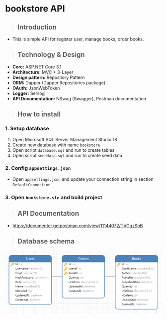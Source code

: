 # bookstore API
>## Introduction
- This is simple API for register user, manage books, order books.

>## Technology & Design
- **Core:** ASP.NET Core 3.1
- **Architecture:** MVC + 3-Layer
- **Design pattern:** Repository Pattern
- **ORM:** Dapper (Dapper.Repositories package)
- **OAuth:** JsonWebToken
- **Logger:** Serilog
- **API Documentation:** NSwag (Swagger), Postman documentation

>## How to install
### 1. Setup database
1. Open Microsoft SQL Server Management Studio 18
2. Create new database with name `bookstore`
3. Open script `database.sql` and run to create tables
4. Open script `seeddata.sql` and run to create seed data

### 2. Config `appsettings.json`
- Open `appsettings.json` and update your connection string in section `DefaultConnection`

### 3. Open `bookstore.sln` and build project

>## API Documentation
- https://documenter.getpostman.com/view/11144072/TVCgzSoB

>## Database schema
![Database schema](./Database/database-schema.png)
